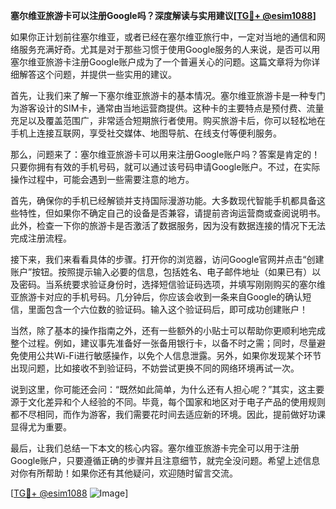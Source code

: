 **塞尔维亚旅游卡可以注册Google吗？深度解读与实用建议[[TG💪+ @esim1088](https://t.me/s/esim1088)]**

如果你正计划前往塞尔维亚，或者已经在塞尔维亚旅行中，一定对当地的通信和网络服务充满好奇。尤其是对于那些习惯于使用Google服务的人来说，是否可以用塞尔维亚旅游卡注册Google账户成为了一个普遍关心的问题。这篇文章将为你详细解答这个问题，并提供一些实用的建议。

首先，让我们来了解一下塞尔维亚旅游卡的基本情况。塞尔维亚旅游卡是一种专门为游客设计的SIM卡，通常由当地运营商提供。这种卡的主要特点是预付费、流量充足以及覆盖范围广，非常适合短期旅行者使用。购买旅游卡后，你可以轻松地在手机上连接互联网，享受社交媒体、地图导航、在线支付等便利服务。

那么，问题来了：塞尔维亚旅游卡可以用来注册Google账户吗？答案是肯定的！只要你拥有有效的手机号码，就可以通过该号码申请Google账户。不过，在实际操作过程中，可能会遇到一些需要注意的地方。

首先，确保你的手机已经解锁并支持国际漫游功能。大多数现代智能手机都具备这些特性，但如果你不确定自己的设备是否兼容，请提前咨询运营商或查阅说明书。此外，检查一下你的旅游卡是否激活了数据服务，因为没有数据连接的情况下无法完成注册流程。

接下来，我们来看看具体的步骤。打开你的浏览器，访问Google官网并点击“创建账户”按钮。按照提示输入必要的信息，包括姓名、电子邮件地址（如果已有）以及密码。当系统要求验证身份时，选择短信验证码选项，并填写刚刚购买的塞尔维亚旅游卡对应的手机号码。几分钟后，你应该会收到一条来自Google的确认短信，里面包含一个六位数的验证码。输入这个验证码后，即可成功创建账户！

当然，除了基本的操作指南之外，还有一些额外的小贴士可以帮助你更顺利地完成整个过程。例如，建议事先准备好一张备用银行卡，以备不时之需；同时，尽量避免使用公共Wi-Fi进行敏感操作，以免个人信息泄露。另外，如果你发现某个环节出现问题，比如接收不到验证码，不妨尝试更换不同的网络环境再试一次。

说到这里，你可能还会问：“既然如此简单，为什么还有人担心呢？”其实，这主要源于文化差异和个人经验的不同。毕竟，每个国家和地区对于电子产品的使用规则都不尽相同，而作为游客，我们需要花时间去适应新的环境。因此，提前做好功课显得尤为重要。

最后，让我们总结一下本文的核心内容。塞尔维亚旅游卡完全可以用于注册Google账户，只要遵循正确的步骤并且注意细节，就完全没问题。希望上述信息对你有所帮助！如果你还有其他疑问，欢迎随时留言交流。

[[TG💪+ @esim1088](https://t.me/s/esim1088) ![Image](https://i.postimg.cc/4NQfJmqS/Snipaste-2025-05-13-00-14-12.png)]